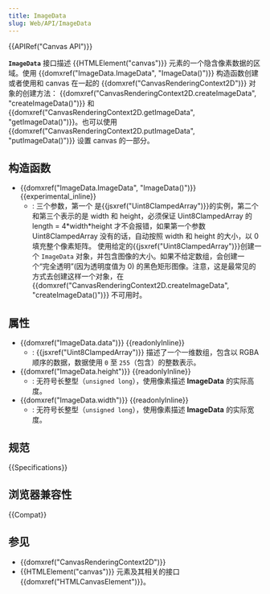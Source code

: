 ```yaml
---
title: ImageData
slug: Web/API/ImageData
---
```


{{APIRef("Canvas API")}}

**`ImageData`** 接口描述 {{HTMLElement("canvas")}} 元素的一个隐含像素数据的区域。使用 {{domxref("ImageData.ImageData", "ImageData()")}} 构造函数创建或者使用和 canvas 在一起的 {{domxref("CanvasRenderingContext2D")}} 对象的创建方法： {{domxref("CanvasRenderingContext2D.createImageData", "createImageData()")}} 和 {{domxref("CanvasRenderingContext2D.getImageData", "getImageData()")}}。也可以使用 {{domxref("CanvasRenderingContext2D.putImageData", "putImageData()")}} 设置 canvas 的一部分。

## 构造函数

- {{domxref("ImageData.ImageData", "ImageData()")}} {{experimental_inline}}
  - : 三个参数，第一个 是{{jsxref("Uint8ClampedArray")}}的实例，第二个和第三个表示的是 width 和 height，必须保证 Uint8ClampedArray 的 length = 4\*width\*height 才不会报错，如果第一个参数 Uint8ClampedArray 没有的话，自动按照 width 和 height 的大小，以 0 填充整个像素矩阵。
    使用给定的{{jsxref("Uint8ClampedArray")}}创建一个 `ImageData` 对象，并包含图像的大小。如果不给定数组，会创建一个“完全透明”(因为透明度值为 0) 的黑色矩形图像。注意，这是最常见的方式去创建这样一个对象，在 {{domxref("CanvasRenderingContext2D.createImageData", "createImageData()")}} 不可用时。

## 属性

- {{domxref("ImageData.data")}} {{readonlyInline}}
  - : {{jsxref("Uint8ClampedArray")}} 描述了一个一维数组，包含以 RGBA 顺序的数据，数据使用 `0` 至 `255`（包含）的整数表示。
- {{domxref("ImageData.height")}} {{readonlyInline}}
  - : 无符号长整型（`unsigned long`），使用像素描述 **ImageData** 的实际高度。
- {{domxref("ImageData.width")}} {{readonlyInline}}
  - : 无符号长整型（`unsigned long`），使用像素描述 **ImageData** 的实际宽度。

## 规范

{{Specifications}}

## 浏览器兼容性

{{Compat}}

## 参见

- {{domxref("CanvasRenderingContext2D")}}
- {{HTMLElement("canvas")}} 元素及其相关的接口 {{domxref("HTMLCanvasElement")}}。
